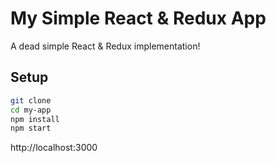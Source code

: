 # My Simple React & Redux App

A dead simple React & Redux implementation!

## Setup

```bash
git clone
cd my-app
npm install
npm start
```

http://localhost:3000